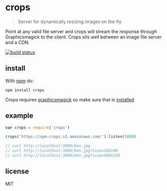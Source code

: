 crops
=====

> Server for dynamically resizing images on the fly

Point at any valid file server and crops will stream the response through Graphicsmagick to the client. Crops sits well between an image file server and a CDN.

[![build status](https://secure.travis-ci.org/timhudson/crops.png)](http://travis-ci.org/timhudson/crops)

install
-------

With [npm](https://npmjs.org) do:

```
npm install crops
```

Crops requires [graphicsmagick](http://www.graphicsmagick.org/) so make sure that is [installed](https://www.google.com/search?q=installing+graphicsmagick)

example
-------

```javascript
var crops = require('crops')

crops('https://npm-crops.s3.amazonaws.com/').listen(3000)

// curl http://localhost:3000/ben.jpg
// curl http://localhost:3000/ben.jpg?size=160x90
// curl http://localhost:3000/ben.jpg?size=400x220
```

license
-------

MIT
